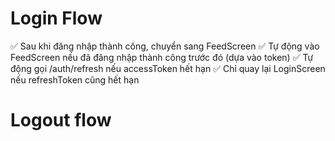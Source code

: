# Login Flow
✅ Sau khi đăng nhập thành công, chuyển sang FeedScreen
✅ Tự động vào FeedScreen nếu đã đăng nhập thành công trước đó (dựa vào token)
✅ Tự động gọi /auth/refresh nếu accessToken hết hạn
✅ Chỉ quay lại LoginScreen nếu refreshToken cũng hết hạn

# Logout flow

